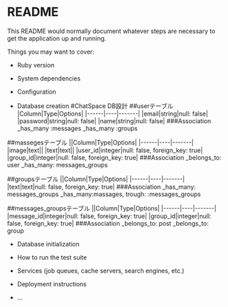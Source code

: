 # README

This README would normally document whatever steps are necessary to get the
application up and running.

Things you may want to cover:

* Ruby version

* System dependencies

* Configuration

* Database creation
#ChatSpace DB設計
##userテーブル
|Column|Type|Options|
|------|----|-------|
|email|string|null: false|
|password|string|null: false|
|name|string|null: false|
###Association
_has_many :messages
_has_many :groups

##massegesテーブル
||Column|Type|Options|
|------|----|-------|
|image|text||
|text|text||
|user_id|integer|null: false, foreign_key: true|
|group_id|integer|null: false, foreign_key: true|
###Association
_belongs_to: user
_has_many: messages_groups

##groupsテーブル
||Column|Type|Options|
|------|----|-------|
|text|text|null: false, foreign_key: true|
###Association
_has_many: messages_groups
_has_many:massages, trough: :messages_groups

##messages_groupsテーブル
||Column|Type|Options|
|------|----|-------|
|message_id|integer|null: false, foreign_key: true|
|group_id|integer|null: false, foreign_key: true|
###Association
_belongs_to: post
_belongs_to: group


* Database initialization

* How to run the test suite

* Services (job queues, cache servers, search engines, etc.)

* Deployment instructions

* ...
